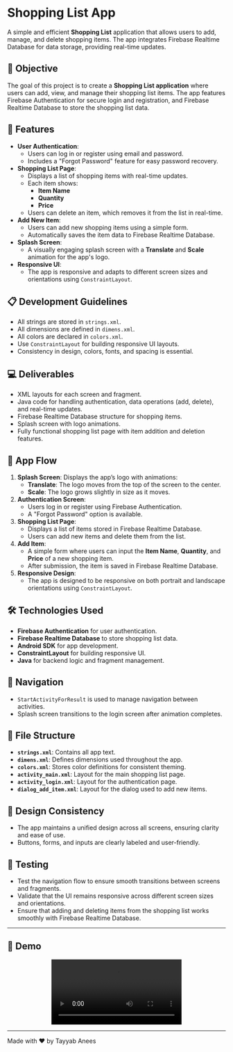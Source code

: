 # Shopping List App

A simple and efficient **Shopping List** application that allows users to add, manage, and delete shopping items. The app integrates Firebase Realtime Database for data storage, providing real-time updates.

## 🚀 Objective
The goal of this project is to create a **Shopping List application** where users can add, view, and manage their shopping list items. The app features Firebase Authentication for secure login and registration, and Firebase Realtime Database to store the shopping list data.

## 🌟 Features
- **User Authentication**: 
  - Users can log in or register using email and password.
  - Includes a "Forgot Password" feature for easy password recovery.
- **Shopping List Page**:
  - Displays a list of shopping items with real-time updates.
  - Each item shows:
    - **Item Name**
    - **Quantity**
    - **Price**
  - Users can delete an item, which removes it from the list in real-time.
- **Add New Item**: 
  - Users can add new shopping items using a simple form.
  - Automatically saves the item data to Firebase Realtime Database.
- **Splash Screen**: 
  - A visually engaging splash screen with a **Translate** and **Scale** animation for the app's logo.
- **Responsive UI**:
  - The app is responsive and adapts to different screen sizes and orientations using `ConstraintLayout`.

## 📋 Development Guidelines
- All strings are stored in `strings.xml`.
- All dimensions are defined in `dimens.xml`.
- All colors are declared in `colors.xml`.
- Use `ConstraintLayout` for building responsive UI layouts.
- Consistency in design, colors, fonts, and spacing is essential.

## 💻 Deliverables
- XML layouts for each screen and fragment.
- Java code for handling authentication, data operations (add, delete), and real-time updates.
- Firebase Realtime Database structure for shopping items.
- Splash screen with logo animations.
- Fully functional shopping list page with item addition and deletion features.

## 📱 App Flow
1. **Splash Screen**: Displays the app’s logo with animations:
    - **Translate**: The logo moves from the top of the screen to the center.
    - **Scale**: The logo grows slightly in size as it moves.
2. **Authentication Screen**: 
    - Users log in or register using Firebase Authentication.
    - A "Forgot Password" option is available.
3. **Shopping List Page**:
    - Displays a list of items stored in Firebase Realtime Database.
    - Users can add new items and delete them from the list.
4. **Add Item**:
    - A simple form where users can input the **Item Name**, **Quantity**, and **Price** of a new shopping item.
    - After submission, the item is saved in Firebase Realtime Database.
5. **Responsive Design**:
    - The app is designed to be responsive on both portrait and landscape orientations using `ConstraintLayout`.

## 🛠 Technologies Used
- **Firebase Authentication** for user authentication.
- **Firebase Realtime Database** to store shopping list data.
- **Android SDK** for app development.
- **ConstraintLayout** for building responsive UI.
- **Java** for backend logic and fragment management.

## 🔄 Navigation
- `StartActivityForResult` is used to manage navigation between activities.
- Splash screen transitions to the login screen after animation completes.

## 📂 File Structure
- **`strings.xml`**: Contains all app text.
- **`dimens.xml`**: Defines dimensions used throughout the app.
- **`colors.xml`**: Stores color definitions for consistent theming.
- **`activity_main.xml`**: Layout for the main shopping list page.
- **`activity_login.xml`**: Layout for the authentication page.
- **`dialog_add_item.xml`**: Layout for the dialog used to add new items.

## 🎨 Design Consistency
- The app maintains a unified design across all screens, ensuring clarity and ease of use.
- Buttons, forms, and inputs are clearly labeled and user-friendly.

## 🧪 Testing
- Test the navigation flow to ensure smooth transitions between screens and fragments.
- Validate that the UI remains responsive across different screen sizes and orientations.
- Ensure that adding and deleting items from the shopping list works smoothly with Firebase Realtime Database.

---

## 📸 Demo
<div style="display: flex; justify-content: center; align-items: center;">
    <video class="as" src="https://github.com/user-attachments/assets/675ad8d7-9eae-4cc1-b902-4e81639c4e5f" controls="controls" style="max-width: 100%;">
        Your browser does not support the video tag.
    </video>
</div>






---

Made with ❤ by Tayyab Anees

